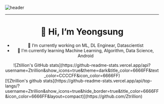 ![header](https://capsule-render.vercel.app/api?type=slice&color=000000&fontColor=6666FF&height=250&section=header&text=Kim%20YeongSung&fontSize=50&rotate=14)

---

<div align=center><h1>👋 Hi, I’m Yeongsung</h1>
 
- 🔭 I’m currently working on ML, DL Enginear, Datascientist
- 🌱 I’m currently learning Machine Learning, Algorithm, Data Science, Android</div>


<div align=center>
 ![Ztillion's GitHub stats](https://github-readme-stats.vercel.app/api?username=Ztrillion&show_icons=true&theme=dark&title_color=6666FF&text_color=CCCCFF&icon_color=6666FF) </div>
[![Ztrillion's github stats](https://github-readme-stats.vercel.app/api/top-langs/?username=Ztrillion&show_icons=true&hide_border=true&title_color=6666FF&icon_color=6666FF&layout=compact)](https://github.com/Ztrillion)
